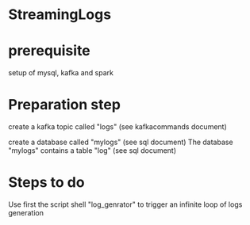 # StreamingLogs


# prerequisite
setup of mysql, kafka and spark

# Preparation step
create a kafka topic called "logs" (see kafkacommands document)

create a database called "mylogs" (see sql document)
The database "mylogs" contains a table "log"  (see sql document)


# Steps to do
Use first the script shell "log_genrator" to trigger an infinite loop of logs generation



